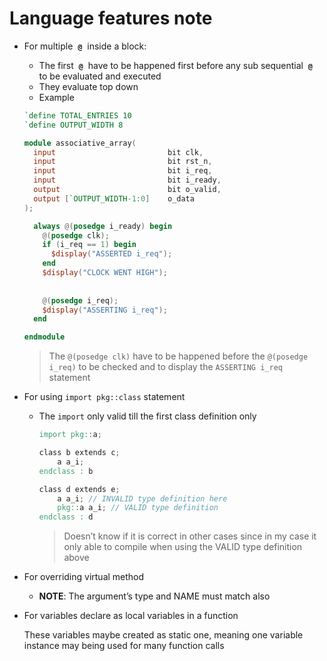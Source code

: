 # Language features note

- For multiple  **`@`**  inside a block:
    - The first  **`@`**  have to be happened first before any sub sequential  **`@`**  to be evaluated and executed
    - They evaluate top down
    - Example
    
    ```verilog
    `define TOTAL_ENTRIES 10
    `define OUTPUT_WIDTH 8
    
    module associative_array(
      input                         bit clk,
      input                         bit rst_n,
      input                         bit i_req,
      input                         bit i_ready,
      output                        bit o_valid,
      output [`OUTPUT_WIDTH-1:0]    o_data
    );
    
      always @(posedge i_ready) begin
        @(posedge clk);
        if (i_req == 1) begin
          $display("ASSERTED i_req");
        end
        $display("CLOCK WENT HIGH");
        
        
        @(posedge i_req);
        $display("ASSERTING i_req");
      end
    
    endmodule
    ```
    
    > The `@(posedge clk)` have to be happened before the `@(posedge i_req)` to be checked and to display the `ASSERTING i_req` statement
    > 
    
- For using `import pkg::class` statement
    - The `import` only valid till the first class definition only
        
        ```verilog
        import pkg::a;
        
        class b extends c;
        	a a_i;
        endclass : b
        
        class d extends e;
        	a a_i; // INVALID type definition here
        	pkg::a a_i; // VALID type definition
        endclass : d 
        ```
        
        > Doesn’t know if it is correct in other cases since in my case it only able to compile when using the VALID type definition above
        > 
- For overriding virtual method
    - **NOTE**: The argument’s type and NAME must match also
    
- For variables declare as local variables in a function
    
    These variables maybe created as static one, meaning one variable instance may being used for many function calls